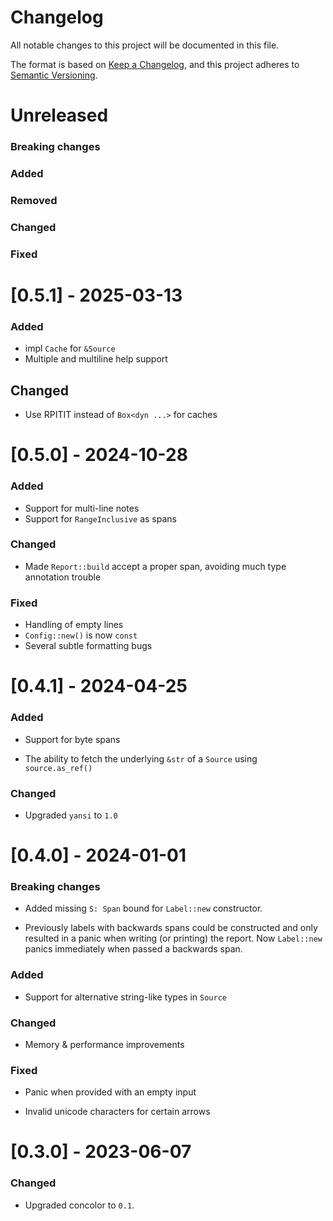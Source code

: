 # Changelog

All notable changes to this project will be documented in this file.

The format is based on [Keep a Changelog](https://keepachangelog.com/en/1.0.0/),
and this project adheres to [Semantic Versioning](https://semver.org/spec/v2.0.0.html).

# Unreleased

### Breaking changes

### Added

### Removed

### Changed

### Fixed

# [0.5.1] - 2025-03-13

### Added

- impl `Cache` for `&Source`
- Multiple and multiline help support

## Changed

- Use RPITIT instead of `Box<dyn ...>` for caches

# [0.5.0] - 2024-10-28

### Added

- Support for multi-line notes
- Support for `RangeInclusive` as spans

### Changed

- Made `Report::build` accept a proper span, avoiding much type annotation trouble

### Fixed

- Handling of empty lines
- `Config::new()` is now `const`
- Several subtle formatting bugs

# [0.4.1] - 2024-04-25

### Added

- Support for byte spans

- The ability to fetch the underlying `&str` of a `Source` using `source.as_ref()`

### Changed

- Upgraded `yansi` to `1.0`

# [0.4.0] - 2024-01-01

### Breaking changes

- Added missing `S: Span` bound for `Label::new` constructor.

- Previously labels with backwards spans could be constructed and
  only resulted in a panic when writing (or printing) the report.
  Now `Label::new` panics immediately when passed a backwards span.

### Added

- Support for alternative string-like types in `Source`

### Changed

- Memory & performance improvements

### Fixed

- Panic when provided with an empty input

- Invalid unicode characters for certain arrows

# [0.3.0] - 2023-06-07

### Changed

- Upgraded concolor to `0.1`.
